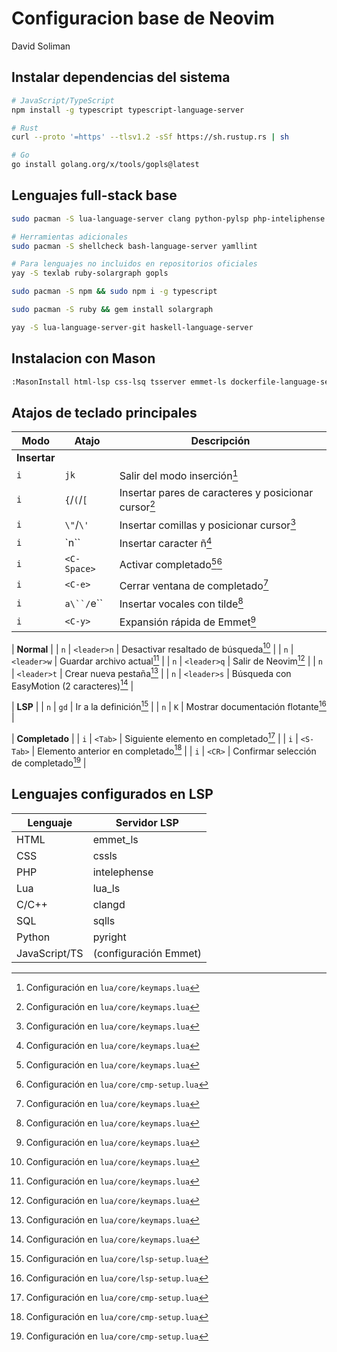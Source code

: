 # Configuracion base de Neovim

David Soliman

## Instalar dependencias del sistema

```bash
# JavaScript/TypeScript
npm install -g typescript typescript-language-server

# Rust
curl --proto '=https' --tlsv1.2 -sSf https://sh.rustup.rs | sh

# Go
go install golang.org/x/tools/gopls@latest
```

## Lenguajes full-stack base
```bash
sudo pacman -S lua-language-server clang python-pylsp php-inteliphense nodejs-typescript-language-server

# Herramientas adicionales
sudo pacman -S shellcheck bash-language-server yamllint

# Para lenguajes no incluidos en repositorios oficiales
yay -S texlab ruby-solargraph gopls

sudo pacman -S npm && sudo npm i -g typescript

sudo pacman -S ruby && gem install solargraph

yay -S lua-language-server-git haskell-language-server
```

## Instalacion con Mason

```bash
:MasonInstall html-lsp css-lsq tsserver emmet-ls dockerfile-language-server
```

## Atajos de teclado principales

| Modo | Atajo           | Descripción                                  |
|------|-----------------|----------------------------------------------|
| **Insertar**                                                                 |
| `i`  | `jk`            | Salir del modo inserción[^keymaps]            |
| `i`  | `{`/`(`/`[`    | Insertar pares de caracteres y posicionar cursor[^keymaps] |
| `i`  | `\"`/`\'`       | Insertar comillas y posicionar cursor[^keymaps] |
| `i`  | `n\``           | Insertar caracter ñ[^keymaps]                 |
| `i`  | `<C-Space>`     | Activar completado[^keymaps][^cmp]            |
| `i`  | `<C-e>`         | Cerrar ventana de completado[^keymaps]         |
| `i`  | `a\``/`e\``    | Insertar vocales con tilde[^keymaps]          |
| `i`  | `<C-y>`         | Expansión rápida de Emmet[^keymaps]           |

| **Normal**                                                                  |
| `n`  | `<leader>n`     | Desactivar resaltado de búsqueda[^keymaps]    |
| `n`  | `<leader>w`     | Guardar archivo actual[^keymaps]              |
| `n`  | `<leader>q`     | Salir de Neovim[^keymaps]                     |
| `n`  | `<leader>t`     | Crear nueva pestaña[^keymaps]                 |
| `n`  | `<leader>s`     | Búsqueda con EasyMotion (2 caracteres)[^keymaps] |

| **LSP**                                                                     |
| `n`  | `gd`            | Ir a la definición[^lsp]                      |
| `n`  | `K`             | Mostrar documentación flotante[^lsp]          |

| **Completado**                                                              |
| `i`  | `<Tab>`         | Siguiente elemento en completado[^cmp]        |
| `i`  | `<S-Tab>`       | Elemento anterior en completado[^cmp]         |
| `i`  | `<CR>`          | Confirmar selección de completado[^cmp]       |

## Lenguajes configurados en LSP
| Lenguaje      | Servidor LSP           |
|---------------|------------------------|
| HTML          | emmet_ls               |
| CSS           | cssls                  |
| PHP           | intelephense           |
| Lua           | lua_ls                 |
| C/C++         | clangd                 |
| SQL           | sqlls                  |
| Python        | pyright                |
| JavaScript/TS | (configuración Emmet)  |

[^keymaps]: Configuración en `lua/core/keymaps.lua`
[^lsp]: Configuración en `lua/core/lsp-setup.lua`
[^cmp]: Configuración en `lua/core/cmp-setup.lua`

